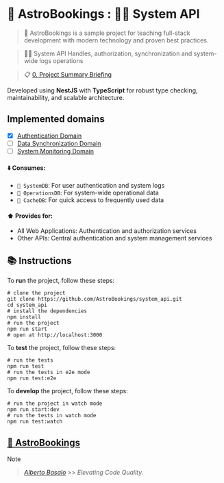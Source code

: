 # 🚀 AstroBookings : 🧑‍💼 System API

> 🚀 AstroBookings is a sample project for teaching full-stack development with modern technology and proven best practices.

> 🧑‍💼 System API Handles, authorization, synchronization and system-wide logs operations

> 📋 [0. Project Summary Briefing](https://github.com/AstroBookings/.github/blob/main/profile/0-project.briefing.md)

Developed using **NestJS** with **TypeScript** for robust type checking, maintainability, and scalable architecture.

## Implemented domains

- [x] [Authentication Domain](https://github.com/AstroBookings/.github/blob/main/profile/3-implementation/6_0-authentication.api.md)
- [ ] [Data Synchronization Domain](https://github.com/AstroBookings/.github/blob/main/profile/3-implementation/6_5-synchronization.api.md)
- [ ] [System Monitoring Domain](https://github.com/AstroBookings/.github/blob/main/profile/3-implementation/6_6-system-logs.api.md)

#### ⬇️ Consumes:

- `📇 SystemDB`: For user authentication and system logs
- `📇 OperationsDB`: For system-wide operational data
- `📇 CacheDB`: For quick access to frequently used data

#### ⬆️ Provides for:

- All Web Applications: Authentication and authorization services
- Other APIs: Central authentication and system management services

## 📚 Instructions

To **run** the project, follow these steps:

```shell
# clone the project
git clone https://github.com/AstroBookings/system_api.git
cd system_api
# install the dependencies
npm install
# run the project
npm run start
# open at http://localhost:3000
```

To **test** the project, follow these steps:

```shell
# run the tests
npm run test
# run the tests in e2e mode
npm run test:e2e
```

To **develop** the project, follow these steps:

```shell
# run the project in watch mode
npm run start:dev
# run the tests in watch mode
npm run test:watch

```

## [🚀 AstroBookings](https://github.com/AstroBookings)

> [!NOTE]
>
> > _[Alberto Basalo](https://github.com/albertobasalo)_ >> _Elevating Code Quality._

```

```
